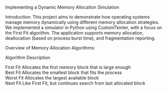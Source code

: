 Implementing a Dynamic Memory Allocation Simulation

Introduction:
This project aims to demonstrate how operating systems manage memory dynamically using different memory allocation strategies. We implemented a simulator in Python using CustomTkinter, with a focus on the First Fit algorithm. The application supports memory allocation, deallocation (based on process burst time), and fragmentation reporting.

Overview of Memory Allocation Algorithms:

Algorithm	Description
	
First Fit	Allocates the first memory block that is large enough	
Best Fit	Allocates the smallest block that fits the process	
Worst Fit	Allocates the largest available block	
Next Fit	Like First Fit, but continues search from last allocated block	
